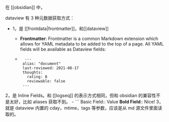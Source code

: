 
在 [[obsidian]] 中，

dataview 有 3 种元数据获取方式：

- 1，是 [[frontdata|frontmatter]]，和[[dataview]]
	- **Frontmatter**: Frontmatter is a common Markdown extension which allows for YAML metadata to be added to the top of a page. All YAML fields will be available as Dataview fields:

	- ```
		---
	   alias: "document" 
	   last-reviewed: 2021-08-17 
	   thoughts: 
		 rating: 8 
		 reviewable: false 
	   ---
2，是 Inline Fields。和 [[logseq]] 的表示方式相同，但和 obsidian 的兼容性不是太好，比如 aliases 获取不到。
	- ```
		Basic Field:: Value
		**Bold Field**:: Nice!
3，就是 dataview 内置的 cday，mtime，tags 等参数，应该是从 md 源文件里面读取的。
		
